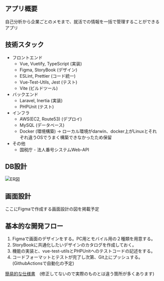 ## アプリ概要

自己分析から企業ごとのメモまで、就活での情報を一括で管理することができるアプリ

## 技術スタック

* フロントエンド
  * Vue, Vuetify, TypeScript (実装)
  * Figma, StoryBook (デザイン)
  * ESLint, Prettier (コード統一)
  * Vue-Test-Utils, Jest (テスト)
  * Vite (ビルドツール)
* バックエンド
  * Laravel, Inertia (実装)
  * PHPUnit (テスト)
* インフラ
  * AWS(EC2, Route53) (デプロイ)
  * MySQL (データベース)
  * Docker (環境構築) -> ローカル環境がdarwin、docker上がLinuxとそれぞれ違うOSでうまく構築できなかったため保留
* その他
  * 国税庁 - 法人番号システムWeb-API

## DB設計

![ER図](https://github.com/IJproject/job-hunting-assistance/assets/113161429/a2d067ec-fea1-4962-a734-ad933f2bfe33)

## 画面設計

ここにFigmaで作成する画面設計の図を掲載予定

## 基本的な開発フロー

1. Figmaで画面のデザインをする。PC用とモバイル用の２種類を用意する。
2. StoryBookに共通化したいデザインのカタログを作成しておく。
3. 機能の実装と、vue-test-utilsとPHPUnitへのテストコードの記述をする。
4. コードフォーマットとテストが完了し次第、Git上にプッシュする。(GithubActionsで自動化の予定)

[簡易的な仕様書](https://docs.google.com/spreadsheets/d/1ipORPAk0xfJ4tmbIRVpkdpzZZPQWhMQMVK75dDDESas/edit#gid=682386544)　(修正してないので実際のものとは違う箇所が多くあります)
